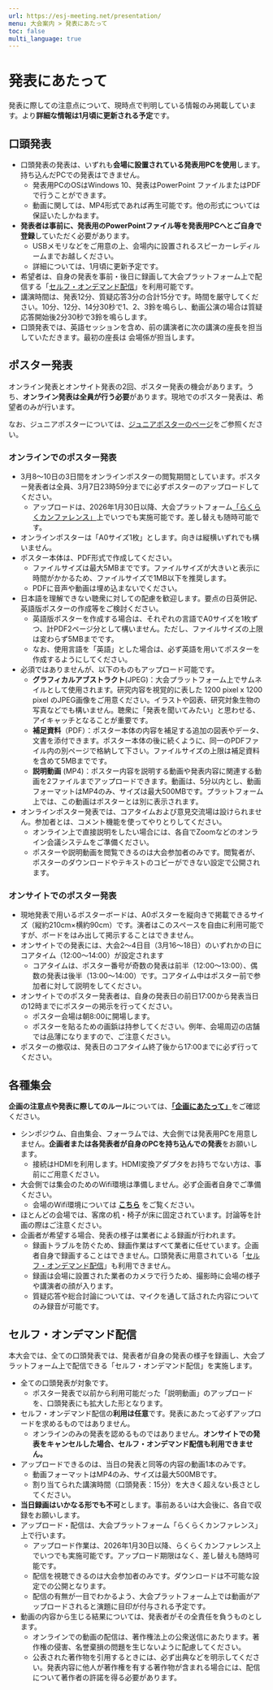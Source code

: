 ```yaml
---
url: https://esj-meeting.net/presentation/
menu: 大会案内 > 発表にあたって
toc: false
multi_language: true
---
```


# 発表にあたって

発表に際しての注意点について、現時点で判明している情報のみ掲載しています。より**詳細な情報は1月頃に更新される予定**です。

## 口頭発表

- 口頭発表の発表は、いずれも**会場に設置されている発表用PCを使用**します。持ち込んだPCでの発表はできません。
	- 発表用PCのOSはWindows 10、発表はPowerPoint ファイルまたはPDFで行うことができます。
	- 動画に関しては、MP4形式であれば再生可能です。他の形式については保証いたしかねます。
- **発表者は事前に、発表用のPowerPointファイル等を発表用PCへとご自身で登録**していただく必要があります。
    - USBメモリなどをご用意の上、会場内に設置されるスピーカーレディルームまでお越しください。
    - 詳細については、1月頃に更新予定です。
- 希望者は、自身の発表を事前・後日に録画して大会プラットフォーム上で配信する「[セルフ・オンデマンド配信](#セルフ・オンデマンド配信)」を利用可能です。
- 講演時間は、発表12分、質疑応答3分の合計15分です。時間を厳守してください。10分、12分、14分30秒で1、2、3鈴を鳴らし、動画公演の場合は質疑応答開始後2分30秒で3鈴を鳴らします。
- 口頭発表では、英語セッションを含め、前の講演者に次の講演の座長を担当していただきます。最初の座長は 会場係が担当します。

## ポスター発表

オンライン発表とオンサイト発表の2回、ポスター発表の機会があります。うち、**オンライン発表は全員が行う必要**があります。現地でのポスター発表は、希望者のみが行います。

なお、ジュニアポスターについては、[ジュニアポスターのページ](/juniorposter#ジュニアポスター発表にあたって)をご参照ください。

### オンラインでのポスター発表

- 3月8～10日の3日間をオンラインポスターの閲覧期間としています。ポスター発表者は全員、3月7日23時59分までに必ずポスターのアップロードしてください。
    - アップロードは、2026年1月30日以降、大会プラットフォーム[「らくらくカンファレンス」](https://esj72.gakkai.online/)上でいつでも実施可能です。差し替えも随時可能です。
- オンラインポスターは「A0サイズ1枚」とします。向きは縦横いずれでも構いません。
- ポスター本体は、PDF形式で作成してください。
    - ファイルサイズは最大5MBまでです。ファイルサイズが大きいと表示に時間がかかるため、ファイルサイズで1MB以下を推奨します。
    - PDFに音声や動画は埋め込まないでください。
- 日本語を理解できない聴衆に対しての配慮を歓迎します。要点の日英併記、英語版ポスターの作成等をご検討ください。
    - 英語版ポスターを作成する場合は、それぞれの言語でA0サイズを1枚ずつ、計PDF2ページ分として構いません。ただし、ファイルサイズの上限は変わらず5MBまでです。
    - なお、使用言語を「英語」とした場合は、必ず英語を用いてポスターを作成するようにしてください。
- 必須ではありませんが、以下のものもアップロード可能です。
    - **グラフィカルアブストラクト**(JPEG)：大会プラットフォーム上でサムネイルとして使用されます。研究内容を視覚的に表した 1200 pixel x 1200 pixel のJPEG画像をご用意ください。イラストや図表、研究対象生物の写真などでも構いません。聴衆に「発表を聞いてみたい」と思わせる、アイキャッチとなることが重要です。
    - **補足資料**（PDF）：ポスター本体の内容を補足する追加の図表やデータ、文書を添付できます。ポスター本体の後に続くように、同一のPDFファイル内の別ページで格納して下さい。ファイルサイズの上限は補足資料を含めて5MBまでです。<!-- #コメントのファイル添付機能にアップするやり方もあるようだが、周知するか、周知の方法についは要検討 -->
    - **説明動画** (MP4)：ポスター内容を説明する動画や発表内容に関連する動画を2ファイルまでアップロードできます。動画は、5分以内とし、動画フォーマットはMP4のみ、サイズは最大500MBです。プラットフォーム上では、この動画はポスターとは別に表示されます。
- オンラインポスター発表では、コアタイムおよび意見交流場は設けられません。参加者とは、コメント機能を使ってやりとりしてください。
    - オンライン上で直接説明をしたい場合には、各自でZoomなどのオンライン会議システムをご準備ください。
    - ポスターや説明動画を閲覧できるのは大会参加者のみです。閲覧者が、ポスターのダウンロードやテキストのコピーができない設定で公開されます。

### オンサイトでのポスター発表

- 現地発表で用いるポスターボードは、A0ポスターを縦向きで掲載できるサイズ（縦約210cm×横約90cm）です。演者はこのスペースを自由に利用可能ですが、ボードをはみ出して掲示することはできません。
- オンサイトでの発表には、大会2～4日目（3月16～18日）のいずれかの日にコアタイム（12:00～14:00）が設定されます
    - コアタイムは、ポスター番号が奇数の発表は前半（12:00～13:00）、偶数の発表は後半（13:00～14:00）です。コアタイム中はポスター前で参加者に対して説明をしてください。
- オンサイトでのポスター発表者は、自身の発表日の前日17:00から発表当日の12時までにポスターの掲示を行ってください。
    - ポスター会場は朝8:00に開場します。
    - ポスターを貼るための画鋲は持参してください。例年、会場周辺の店舗では品薄になりますので、ご注意ください。
- ポスターの撤収は、発表日のコアタイム終了後から17:00までに必ず行ってください。

## 各種集会

**企画の注意点や発表に際してのルール**については、[**「企画にあたって」**](/regist_session#企画にあたって)をご確認ください。

- シンポジウム、自由集会、フォーラムでは、大会側では発表用PCを用意しません。**企画者または各発表者が自身のPCを持ち込んでの発表**をお願いします。
    - 接続はHDMIを利用します。HDMI変換アダプタをお持ちでない方は、事前にご用意ください。
- 大会側では集会のためのWifi環境は準備しません。必ず企画者自身でご準備ください。
    - 会場のWifi環境については [**こちら**](/about#会場のWi-Fi環境) をご覧ください。
- ほとんどの会場では、客席の机・椅子が床に固定されています。討論等を計画の際はご注意ください。
- 企画者が希望する場合、発表の様子は業者による録画が行われます。
    - 録画トラブルを防ぐため、録画作業はすべて業者に任せています。企画者自身で録画することはできません。口頭発表に用意されている「[セルフ・オンデマンド配信](#セルフ・オンデマンド配信)」も利用できません。
    - 録画は会場に設置された業者のカメラで行うため、撮影時に会場の様子や講演者の顔が入ります。
    - 質疑応答や総合討論については、マイクを通して話された内容についてのみ録音が可能です。

## セルフ・オンデマンド配信

本大会では、全ての口頭発表では、発表者が自身の発表の様子を録画し、大会プラットフォーム上で配信できる「セルフ・オンデマンド配信」を実施します。

- 全ての口頭発表が対象です。
    - ポスター発表で以前から利用可能だった「説明動画」のアップロードを、口頭発表にも拡大した形となります。
- セルフ・オンデマンド配信の**利用は任意**です。発表にあたって必ずアップロードを求めるものではありません。
    - オンラインのみの発表を認めるものではありません。**オンサイトでの発表をキャンセルした場合、セルフ・オンデマンド配信も利用できません。**
- アップロードできるのは、当日の発表と同等の内容の動画1本のみです。
    - 動画フォーマットはMP4のみ、サイズは最大500MBです。
    - 割り当てられた講演時間（口頭発表：15分）を大きく超えない長さとしてください。
- **当日録画はいかなる形でも不可**とします。事前あるいは大会後に、各自で収録をお願いします。
- アップロード・配信は、大会プラットフォーム「らくらくカンファレンス」上で行います。
    - アップロード作業は、2026年1月30日以降、らくらくカンファレンス上でいつでも実施可能です。アップロード期限はなく、差し替えも随時可能です。
    - 配信を視聴できるのは大会参加者のみです。ダウンロードは不可能な設定での公開となります。
    - 配信の有無が一目でわかるよう、大会プラットフォーム上では動画がアップロードされると演題に目印が付与される予定です。
- 動画の内容から生じる結果については、発表者がその全責任を負うものとします。
    - オンラインでの動画の配信は、著作権法上の公衆送信にあたります。著作権の侵害、名誉棄損の問題を生じないように配慮してください。
    - 公表された著作物を引用するときには、必ず出典などを明示してください。発表内容に他人が著作権を有する著作物が含まれる場合には、配信について著作者の許諾を得る必要があります。
